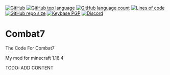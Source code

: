 [![GitHub](https://img.shields.io/github/license/PugsMods/Combat7?label=License%3A&style=for-the-badge)](https://github.com/PugsMods/Combat7)
[![GitHub top language](https://img.shields.io/github/languages/top/PugsMods/COmbat7?style=for-the-badge)](https://github.com/PugsMods/Combat7)
[![GitHub language count](https://img.shields.io/github/languages/count/PugsMods/combat7?style=for-the-badge)](https://github.com/PugsMods/Combat7)
[![Lines of code](https://img.shields.io/tokei/lines/github.com/PugsMods/COmbat7?label=Lines%20Of%20Code%3A&style=for-the-badge)](https://github.com/PugsMods/Combat7)
[![GitHub repo size](https://img.shields.io/github/repo-size/PugsMods/Combat7?style=for-the-badge)](https://github.com/PugsMods/Combat7)
[![Keybase PGP](https://img.shields.io/keybase/pgp/pugzarecute?style=for-the-badge)](https://keybase.io/pugzarecute)
[![Discord](https://img.shields.io/discord/773211530413867028?label=Discord%3A&style=for-the-badge)](https://discord.gg/geNRqMu5XW)
# Combat7
The Code For Combat7

My mod for minecraft 1.16.4

TODO: ADD CONTENT
